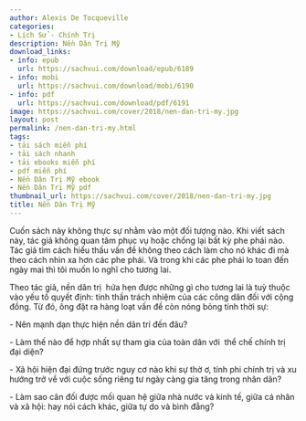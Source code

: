 ```yaml
---
author: Alexis De Tocqueville
categories:
- Lịch Sử - Chính Trị
description: Nền Dân Trị Mỹ
download_links:
- info: epub
  url: https://sachvui.com/download/epub/6189
- info: mobi
  url: https://sachvui.com/download/mobi/6190
- info: pdf
  url: https://sachvui.com/download/pdf/6191
image: https://sachvui.com/cover/2018/nen-dan-tri-my.jpg
layout: post
permalink: /nen-dan-tri-my.html
tags:
- tải sách miễn phí
- tải sách nhanh
- tải ebooks miễn phí
- pdf miễn phí
- Nền Dân Trị Mỹ ebook
- Nền Dân Trị Mỹ pdf
thumbnail_url: https://sachvui.com/cover/2018/nen-dan-tri-my.jpg
title: Nền Dân Trị Mỹ
---
```


 <div class="item-desc text-justify"> <p>Cuốn sách này không thực sự nhằm vào một đối tượng nào. Khi viết sách này, tác giả không quan tâm phục vụ hoặc chống lại bất kỳ phe phái nào. Tác giả tìm cách hiểu thấu vấn đề không theo cách làm cho nó khác đi mà theo cách nhìn xa hơn các phe phái. Và trong khi các phe phái lo toan đến ngày mai thì tôi muốn lo nghĩ cho tương lai.</p><p>Theo tác giả, nền dân trị  hứa hẹn được những gì cho tương lai là tuỳ thuộc vào yếu tố quyết định: tinh thần trách nhiệm của các công dân đối với cộng đồng. Từ đó, ông đặt ra hàng loạt vấn đề còn nóng bỏng tính thời sự:</p><p>- Nên mạnh dạn thực hiện nền dân trí đến đâu?</p><p>- Làm thế nào để hợp nhất sự tham gia của toàn dân với  thể chế chính trị đại diện?</p><p>- Xã hội hiện đại đứng trước nguy cơ nào khi sự thờ ơ, tính phi chính trị và xu hướng trở về với cuộc sống riêng tư ngày càng gia tăng trong nhân dân?</p><p>- Làm sao cân đối được mối quan hệ giữa nhà nước và kinh tế, giữa cá nhân và xã hội: hay nói cách khác, giữa tự do và bình đẳng?</p> </div>